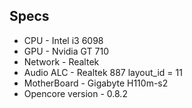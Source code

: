 ## Specs
- CPU - Intel i3 6098
- GPU - Nvidia GT 710
- Network - Realtek
- Audio ALC - Realtek 887 layout_id = 11
- MotherBoard - Gigabyte H110m-s2
- Opencore version - 0.8.2
